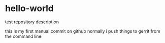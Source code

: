 # hello-world
test repository description

this is my first manual commit on github
normally i push things to gerrit from the command line
